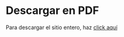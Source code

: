 # Descargar en PDF

Para descargar el sitio entero, haz [click aquí](../pdf/documentacionCompleta.pdf)
